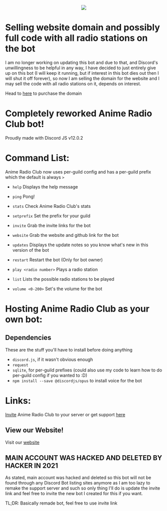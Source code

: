 <p align="center">
  <img src="https://cdn.discordapp.com/avatars/868709887310434415/5db4298d8f24ef238eecb8d04007a1b4.webp?size=2048" />
</p>

# Selling website domain and possibly full code with all radio stations on the bot
I am no longer working on updating this bot and due to that, and Discord's unwillingness to be helpful in any way, I have decided to just entirely give up on this bot (I will keep it running, but if interest in this bot dies out then I will shut it off forever), so now I am selling the domain for the website and I may sell the code with all radio stations on it, depends on interest.

Head to [here](http://animeradioclub.com) to purchase the domain

# Completely reworked Anime Radio Club bot!
Proudly made with Discord JS v12.0.2

# Command List:
Anime Radio Club now uses per-guild config and has a per-guild prefix which the default is always `>`

* `help`
Displays the help message

* `ping`
Pong!

* `stats`
Check Anime Radio Club's stats

* `setprefix`
Set the prefix for your guild

* `invite`
Grab the invite links for the bot

* `website`
Grab the website and github link for the bot

* `updates`
Displays the update notes so you know what\'s new in this version of the bot

* `restart`
Restart the bot (Only for bot owner)

* `play <radio number>`
Plays a radio station

* `list`
Lists the possible radio stations to be played

* `volume <0-200>`
Set's the volume for the bot

# Hosting Anime Radio Club as your own bot:
## Dependencies
These are the stuff you'll have to install before doing anything

* `discord.js`, if it wasn't obvious enough
* `request`
* `sqlite`, for per-guild prefixes (could also use my code to learn how to do per-guild config if you wanted to :D)
* `npm install --save @discordjs/opus` to install voice for the bot

# Links:
[Invite](https://discord.com/api/oauth2/authorize?client_id=868709887310434415&permissions=8&scope=bot) Anime Radio Club to your server or get support [here](https://discord.gg/WCxHjFX)

## View our Website!
Visit our [website](http://animeradioclub.com/)

## MAIN ACCOUNT WAS HACKED AND DELETED BY HACKER IN 2021
As stated, main account was hacked and deleted so this bot will not be found through any Discord Bot listing sites anymore as I am too lazy to remake the support server and such so only thing I'll do is update the invite link and feel free to invite the new bot I created for this if you want. 

TL;DR: Basically remade bot, feel free to use invite link
